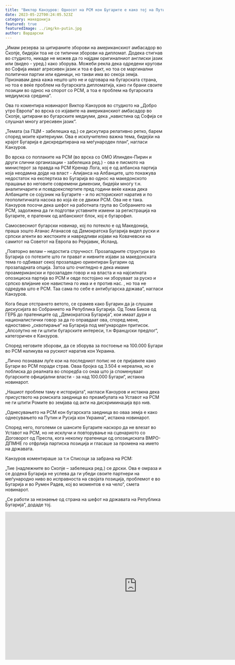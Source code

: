 ```yaml
---
title: "Виктор Канзуров: Односот на РСМ кон Бугарите е како тој на Путин кон Украина"
date: 2023-05-22T00:24:05.523Z
category: македонија
featured: true
featuredImage: ../img/kn-putin.jpg
author: Вардарски
---
```

„Имам резерва за цитираните зборови на американскиот амбасадор во Скопје, бидејќи тоа не се типични зборови на дипломат. Додека стигнав во студиото, никаде не можев да го најдам оригиналниот англиски јазик или (видео - уред.) како зборува. Можеби рекла дека одредени кругови во Софија имаат агресивен јазик и тоа е факт, но тоа се маргинални политички партии или единици, но такви има во секоја земја. Признавам дека кажа нешто што не и одговара на бугарската страна, но тоа е веќе проблем на бугарската дипломатија, како ги брани своите позиции во однос на спорот со РСМ, а тоа е проблем на бугарската медиумска средина“.

Ова го коментира новинарот Виктор Канзуров во студиото на „Добро утро Европа“ во врска со изјавите на американскиот амбасадор во Скопје, цитирани во бугарските медиуми, дека „навистина од Софија се слушнал многу агресивен јазик“.

„Темата (за ПЦМ - забелешка ед.) се дискутира релативно ретко, барем според моите критериуми. Ова е исклучително важна тема, бидејќи на крајот Бугарија е дискредитирана на меѓународен план“, нагласи Канзуров.

Во врска со поплаките на РСМ (во врска со ОМО Илинден-Пирин и други слични организации - забелешка ред.) - ова е писмото на министерот за правда на РСМ Кренар Лога, кој е од албанска партија која неодамна дојде на власт - Алијанса на Албанците, што покажува недостаток на експертиза во Бугарија во однос на македонското прашање во неговите современи димензии, бидејќи многу т.н. аналитичарите и псевдоекспертите пред години веќе кажаа дека Албанците се сојузник на Бугарите - и по историскиот наратив и по геополитичката насока во која ќе се движи РСМ. Ова не е така.
Канзуров посочи дека шефот на работната група во Собранието на РСМ, задолжена да ги подготви уставните измени за регистрација на Бугарите, е пратеник од албанскиот блок, кој е бугарофил.

Самосвесниот бугарски новинар, кој по потекло е од Македонија, праша зошто Атанас Атанасов од Демократска Бугарија видел руски и српски агенти во жестоките и навредливи изјави на Ковачевски на самитот на Советот на Европа во Рејкјавик, Исланд.

„Повторно велам – недостига стручност. Прозападните структури во Бугарија со потезите што ги прават и нивните изјави за македонската тема го одбиваат секој прозападно ориентиран Бугарин од прозападната опција. Затоа што очигледно е дека имаме проамерикански и прозападен говор и на власта и на најсилната опозициска партија во РСМ и овде постојано ни зборуваат за руско и српско влијание кое навистина го има и е против нас. , но тоа не одредува што е PCM. Таа сама по себе е антибугарска држава“, нагласи Канзуров.

Кога беше отстрането ветото, се срамев како Бугарин да ја слушам дискусијата во Собранието на Република Бугарија. Од Тома Биков од ГЕРБ до пратениците од „Демократска Бугарија“, кои имаат дури и националистички говор за да го оправдаат ова, според мене, едноставно „сквотирање“ на Бугарија под меѓународен притисок.
„Апсолутно не ги штити бугарските интереси, т.н Француски предлог“, категоричен е Канзуров.

Според неговите зборови, да се зборува за постоење на 100.000 Бугари во РСМ наликува на рускиот наратив кон Украина.

„Лично познавам луѓе кои на последниот попис не се пријавиле како Бугари во РСМ поради страв. Оваа бројка од 3.504 е нереална, но е поблиска до реалната во споредба со онаа што ја споменуваат бугарските официјални власти - за над 100.000 Бугари“, истакна новинарот.

„Нашиот проблем таму е историјата“, нагласи Канзуров и истакна дека присуството на ромската заедница во преамбулата на Уставот на РСМ не ги штити Ромите во земјава од акти на дискриминација врз нив.

„Однесувањето на РСМ кон бугарската заедница во оваа земја е како однесувањето на Путин и Русија кон Украина“, истакна новинарот.

Според него, поголеми се шансите Бугарите наскоро да не влезат во Уставот на РСМ, но не исклучи и повторување на сценариото со Договорот од Преспа, кога неколку пратеници од опозициската ВМРО-ДПМНЕ го отфрлија партиска позиција и гласаше за промена на името на државата.

Канзуров коментираше за т.н Списоци за забрана на PCM:

„Тие (надлежните во Скопје – забелешка ред.) се дрски. Ова е омраза и се додека Бугарија не успева да ги убеди своите партнери на меѓународно ниво во исправноста на својата позиција, проблемот е во Бугарија и во Румен Радев, кој во моментов е на чело“, смета новинарот.

„Се работи за незнаење од страна на шефот на државата на Република Бугарија“, додаде тој.

<iframe width="837" height="471" src="https://www.youtube.com/embed/bKyys19gVEE" title="Виктор Канзуров: В България липсва експертиза по македонския въпрос в съвременните му измерения" frameborder="0" allow="accelerometer; autoplay; clipboard-write; encrypted-media; gyroscope; picture-in-picture; web-share" allowfullscreen></iframe>